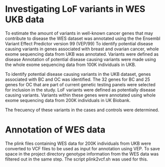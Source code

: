 # Investigating LoF variants in WES UKB data

To estimate the amount of variants in well-known cancer genes that may contribute to disease the WES dataset was annotated using the the Ensembl Variant Effect Predictor version 99 (VEP/99) 
To identify potential disease causing variants in genes associated with breast and ovarian cancer, whole exome sequencing data from UKB was annotated. Variants were defined as disease 
Annotation of potential disease causing variants were made using the whole exome sequencing data from 100K individuals in UKB.


To identify potential disease causing variants in the UKB dataset, genes associated with BC and OC was identified. The 32 genes for BC and 25 genes for OC that are part of current genetic testing panels were selected for inclusion in the study. LoF variants were defined as potentially disease causing variants.
Variants within these genes were annotated using whole exome sequencing data from 200K individuals in UK Biobank.

The frecuency of these variants in the cases and controls were determined.

# Annotation of WES data

The plink files containing WES data for 200K individuals from UKB were converted to VCF files to be used as input for annotation using VEP. To save space in the project directory genotype information from the WES data was filtered out in the same step. The script plink2vcf.sh was used for this.


